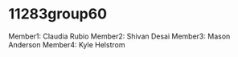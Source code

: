 # 11283group60

Member1:  Claudia Rubio
Member2:  Shivan Desai
Member3:  Mason Anderson
Member4:  Kyle Helstrom
